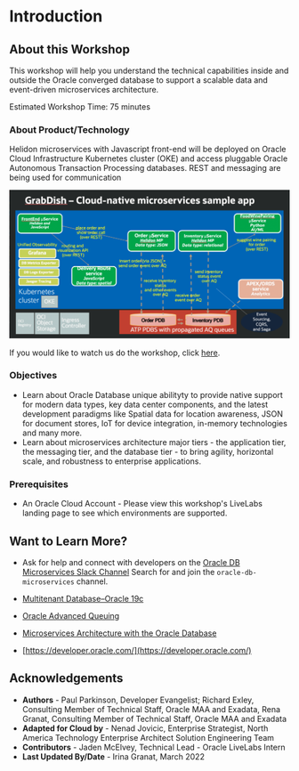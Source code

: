 # Introduction

## About this Workshop

[](youtube:v0nYRueADbo)

This workshop will help you understand the technical capabilities inside and outside the Oracle converged database to support a scalable data and event-driven microservices architecture.

Estimated Workshop Time: 75 minutes

### About Product/Technology

Helidon microservices with Javascript front-end will be deployed on Oracle Cloud Infrastructure Kubernetes cluster (OKE) and access pluggable Oracle Autonomous Transaction Processing databases. REST and messaging are being used for communication 

![Microservices Architecture](./images/architecture.png " ")

If you would like to watch us do the workshop, click [here](https://youtu.be/yLBEPjOWaz0).


### Objectives

- Learn about Oracle Database unique abilityty to provide native support for modern data types, key data center components, and the latest development paradigms like Spatial data for location awareness, JSON for document stores, IoT for device integration, in-memory technologies and many more. 
- Learn about microservices architecture major tiers - the application tier, the messaging tier, and the database tier - to bring agility, horizontal scale, and robustness to enterprise applications. 

### Prerequisites

 - An Oracle Cloud Account - Please view this workshop's LiveLabs landing page to see which environments are supported.

## Want to Learn More?

* Ask for help and connect with developers on the [Oracle DB Microservices Slack Channel](https://bit.ly/oracle-db-microservices-help-slack) 
Search for and join the `oracle-db-microservices` channel.  

* [Multitenant Database–Oracle 19c](https://www.oracle.com/database/technologies/multitenant.html)
* [Oracle Advanced Queuing](https://docs.oracle.com/en/database/oracle/oracle-database/19/adque/aq-introduction.html)
* [Microservices Architecture with the Oracle Database](https://www.oracle.com/technetwork/database/availability/trn5515-microserviceswithoracle-5187372.pdf)
* [https://developer.oracle.com/](https://developer.oracle.com/)

## Acknowledgements
* **Authors** - Paul Parkinson, Developer Evangelist; Richard Exley, Consulting Member of Technical Staff, Oracle MAA and Exadata, Rena Granat, Consulting Member of Technical Staff, Oracle MAA and Exadata
* **Adapted for Cloud by** -  Nenad Jovicic, Enterprise Strategist, North America Technology Enterprise Architect Solution Engineering Team
* **Contributors** - Jaden McElvey, Technical Lead - Oracle LiveLabs Intern
* **Last Updated By/Date** - Irina Granat, March 2022

